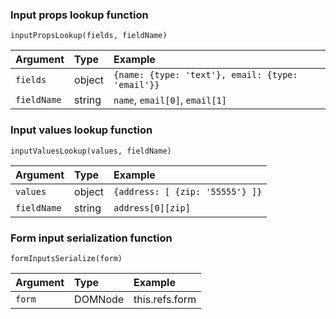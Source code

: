 ### Input props lookup function

    inputPropsLookup(fields, fieldName)  

Argument    | Type        | Example
:-----------| :-----------| :-----------
`fields`      | object      | `{name: {type: 'text'}, email: {type: 'email'}}`
`fieldName`   | string      | `name`, `email[0]`, `email[1]`



### Input values lookup function

    inputValuesLookup(values, fieldName)  

Argument    | Type        | Example
:-----------| :-----------| :-----------
`values`      | object      | `{address: [ {zip: '55555'} ]}`
`fieldName`   | string      | `address[0][zip]`


### Form input serialization function

    formInputsSerialize(form)  

Argument    | Type        | Example
:-----------| :-----------| :-----------
`form`      | DOMNode      | this.refs.form
